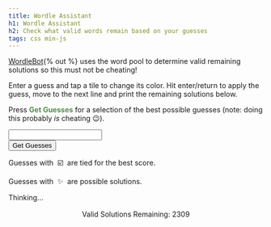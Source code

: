 ```yaml
---
title: Wordle Assistant
h1: Wordle Assistant
h2: Check what valid words remain based on your guesses
tags: css min-js
---
```

[WordleBot](https://www.nytimes.com/interactive/2022/upshot/wordle-bot.html){% out %} uses the word pool to determine valid remaining solutions so this must not be cheating!

Enter a guess and tap a tile to change its color. Hit enter/return to apply the guess, move to the next line and print the remaining solutions below.

Press <span style="color:#538d4e;">**Get Guesses**</span> for a selection of the best possible guesses (note: doing this probably *is* cheating 😉).

<div class="grid">
  <div class="tile" data-guess-status="1"></div>
  <div class="tile" data-guess-status="1"></div>
  <div class="tile" data-guess-status="1"></div>
  <div class="tile" data-guess-status="1"></div>
  <div class="tile" data-guess-status="1"></div>
  <div class="tile"></div>
  <div class="tile"></div>
  <div class="tile"></div>
  <div class="tile"></div>
  <div class="tile"></div>
  <div class="tile"></div>
  <div class="tile"></div>
  <div class="tile"></div>
  <div class="tile"></div>
  <div class="tile"></div>
  <div class="tile"></div>
  <div class="tile"></div>
  <div class="tile"></div>
  <div class="tile"></div>
  <div class="tile"></div>
  <div class="tile"></div>
  <div class="tile"></div>
  <div class="tile"></div>
  <div class="tile"></div>
  <div class="tile"></div>
</div>

<input type="text" class="dummy" id="dummy">

<div class="button-container">
  <button onclick="requestNewGuesses()">Get Guesses</button>
</div>
<div id="footnotes" class="center-text small-text hidden">
  <p>Guesses with &nbsp;☑️&nbsp; are tied for the best score.</p>
  <p>Guesses with &nbsp;✨&nbsp; are possible solutions.</p>
</div>
<div id="thinking" class="center-text hidden"><p>Thinking...</p></div>
<div class="word-list" id="guess-list"></div>

<p id="remaining" style="text-align: center; margin-top: 1rem;">Valid Solutions Remaining: 2309</p>
<div class="word-list" id="solution-list"></div>